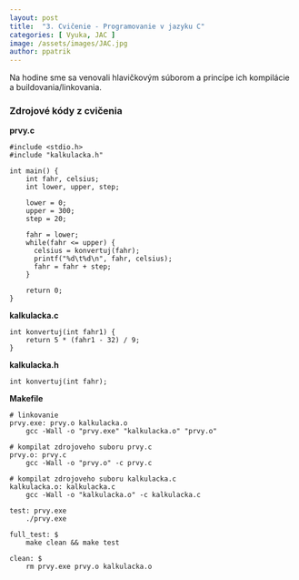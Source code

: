 ```yaml
---
layout: post
title:  "3. Cvičenie - Programovanie v jazyku C"
categories: [ Vyuka, JAC ]
image: /assets/images/JAC.jpg
author: ppatrik
---
```


Na hodine sme sa venovali hlavičkovým súborom a princípe ich kompilácie a buildovania/linkovania. 

### Zdrojové kódy z cvičenia

**prvy.c**
```
#include <stdio.h>
#include "kalkulacka.h"

int main() {
    int fahr, celsius;
    int lower, upper, step;
    
    lower = 0;
    upper = 300;
    step = 20;
    
    fahr = lower;
    while(fahr <= upper) {
      celsius = konvertuj(fahr);
      printf("%d\t%d\n", fahr, celsius);
      fahr = fahr + step;
    }
    
    return 0;
}
```

**kalkulacka.c**
```
int konvertuj(int fahr1) {
	return 5 * (fahr1 - 32) / 9;
}
```

**kalkulacka.h**
```
int konvertuj(int fahr);
```

**Makefile**
```
# linkovanie
prvy.exe: prvy.o kalkulacka.o
	gcc -Wall -o "prvy.exe" "kalkulacka.o" "prvy.o"

# kompilat zdrojoveho suboru prvy.c
prvy.o: prvy.c
	gcc -Wall -o "prvy.o" -c prvy.c

# kompilat zdrojoveho suboru kalkulacka.c
kalkulacka.o: kalkulacka.c
	gcc -Wall -o "kalkulacka.o" -c kalkulacka.c

test: prvy.exe
	./prvy.exe
	
full_test: $
	make clean && make test

clean: $
	rm prvy.exe prvy.o kalkulacka.o

```
